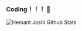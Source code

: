 ### Coding！！！ 👋

<!--
**PanJiaChen/PanJiaChen** is a ✨ _special_ ✨ repository because its `README.md` (this file) appears on your GitHub profile.

Here are some ideas to get you started:

- 🔭 I’m currently working on ...
- 🌱 I’m currently learning ...
- 👯 I’m looking to collaborate on ...
- 🤔 I’m looking for help with ...
- 💬 Ask me about ...
- 📫 How to reach me: ...
- 😄 Pronouns: ...
- ⚡ Fun fact: ...
-->


![Hemant Joshi Github Stats](https://github-readme-stats.vercel.app/api?username=MasonLiuChn&show_icons=true&title_color=fff&icon_color=79ff97&text_color=9f9f9f&bg_color=151515&hide=["contribs"])
